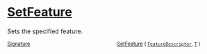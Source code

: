 # [SetFeature](./Signature-100663442.md)

Sets the specified feature.

<sub>[Signature](./../Signature.md)</sub><img width=200/><sub>[SetFeature](./Signature-100663442.md) ( [`FeatureDescriptor`](./../FeatureDescriptor.md), [`T`](./Signature-100663442.md) )</sub><br>


